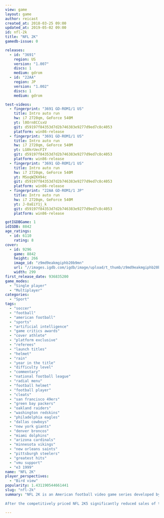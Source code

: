 ```yaml
---
view: game
layout: game
author: reicast
created_at: 2018-03-25 09:00
updated_at: 2019-05-02 09:00
id: nfl-2k
title: "NFL 2K"
gamedb-issue: 0

releases:
  - id: "3691"
    region: US
    version: "1.007"
    discs: 1
    medium: gdrom
  - id: "22AA"
    region: JP
    version: "1.002"
    discs: 1
    medium: gdrom

test-videos:
  - fingerprint: "3691 GD-ROM1/1 US"
    title: Intro auto run
    hw: i7 2720qm, GeForce 540M
    yt: l0Orn8CCsxU
    git: d59197f84353d7d2b746383e9277d9ed7c8c4053
    platform: win86-release
  - fingerprint: "3691 GD-ROM1/1 US"
    title: Intro auto run
    hw: i7 2720qm, GeForce 540M
    yt: LG0krUecFIY
    git: d59197f84353d7d2b746383e9277d9ed7c8c4053
    platform: win86-release
  - fingerprint: "3691 GD-ROM1/1 US"
    title: Intro auto run
    hw: i7 2720qm, GeForce 540M
    yt: MSoqWZKH94c
    git: d59197f84353d7d2b746383e9277d9ed7c8c4053
    platform: win86-release
  - fingerprint: "22AA GD-ROM1/1 JP"
    title: Intro auto run
    hw: i7 2720qm, GeForce 540M
    yt: J-OaEiY1j_k
    git: d59197f84353d7d2b746383e9277d9ed7c8c4053
    platform: win86-release

gotIGDBGame: 1
idIGDB: 8842
age_ratings:
  - id: 6110
    rating: 8
cover:
  - id: 9296
    game: 8842
    height: 266
    image_id: "z9md9eakmgiphb20b9mn"
    url: "//images.igdb.com/igdb/image/upload/t_thumb/z9md9eakmgiphb20b9mn.jpg"
    width: 299
first_release_date: 936835200
game_modes:
  - "Single player"
  - "Multiplayer"
categories:
  - "Sport"
tags:
  - "soccer"
  - "football"
  - "american football"
  - "sports"
  - "artificial intelligence"
  - "game critics awards"
  - "cover athlete"
  - "platform exclusive"
  - "referees"
  - "launch titles"
  - "helmet"
  - "rain"
  - "year in the title"
  - "difficulty level"
  - "commentary"
  - "national football league"
  - "radial menu"
  - "football helmet"
  - "football player"
  - "cleats"
  - "san francisco 49ers"
  - "green bay packers"
  - "oakland raiders"
  - "washington redskins"
  - "philadelphia eagles"
  - "dallas cowboys"
  - "new york giants"
  - "denver broncos"
  - "miami dolphins"
  - "arizona cardinals"
  - "minnesota vikings"
  - "new orleans saints"
  - "pittsburgh steelers"
  - "greatest hits"
  - "vmu support"
  - "e3 1999"
name: "NFL 2K"
player_perspectives:
  - "Bird view"
popularity: 1.431190544661441
slug: "nfl-2k"
summary: "NFL 2K is an American football video game series developed by Visual Concepts and published by Sega.[1] The series was originally exclusive to Sega's Dreamcast video game console due to the absence of EA Sports's Madden NFL series on the system. As the foremost &quote;2K&quote; title, it marked the beginning of a running athletics series that eventually led to the spinning off of 2K's sports publishing business under the name of 2K Sports. Upon the Dreamcast's discontinuation, the series continued to be published for other sixth generation game systems and became the chief competitor of the Madden series. 
 
After the competitively priced NFL 2K5 significantly reduced sales of that year's Madden release, EA signed an exclusivity deal with the NFL that made Madden NFL the only series allowed to use NFL team and player names. After losing the NFL license, Visual Concepts made a brief return to developing football games with the release of All-Pro Football 2K8, which featured former NFL players on fictional teams."

---
```

